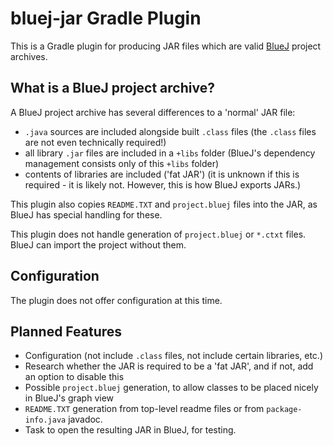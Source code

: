 # bluej-jar Gradle Plugin

This is a Gradle plugin for producing JAR files which are valid [BlueJ](https://bluej.org/) project archives.

## What is a BlueJ project archive?

A BlueJ project archive has several differences to a 'normal' JAR file:

 - `.java` sources are included alongside built `.class` files (the `.class` files are not even technically required!)
 - all library `.jar` files are included in a `+libs` folder (BlueJ's dependency management consists only of this `+libs` folder)
 - contents of libraries are included ('fat JAR') (it is unknown if this is required - it is likely not. However, this is how BlueJ exports JARs.)

This plugin also copies `README.TXT` and `project.bluej` files into the JAR, as BlueJ has special handling for these.

This plugin does not handle generation of `project.bluej` or `*.ctxt` files. BlueJ can import the project without them.

## Configuration

The plugin does not offer configuration at this time.

## Planned Features

 - Configuration (not include `.class` files, not include certain libraries, etc.)
 - Research whether the JAR is required to be a 'fat JAR', and if not, add an option to disable this
 - Possible `project.bluej` generation, to allow classes to be placed nicely in BlueJ's graph view
 - `README.TXT` generation from top-level readme files or from `package-info.java` javadoc.
 - Task to open the resulting JAR in BlueJ, for testing.